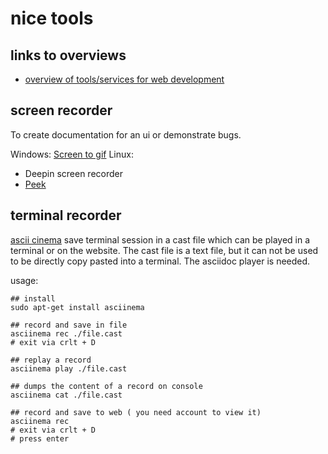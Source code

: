 # nice tools

## links to overviews

- [overview of tools/services for web development](https://dev.to/davidepacilio/50-free-tools-and-resources-to-create-awesome-user-interfaces-1c1b)

## screen recorder

To create documentation for an ui or demonstrate bugs.

Windows: [Screen to gif](https://www.screentogif.com/)
Linux: 
- Deepin screen recorder
- [Peek](https://github.com/phw/peek)

## terminal recorder

[ascii cinema](https://asciinema.org/) save terminal session in a cast file which can be played in a terminal or on the website. The cast file is a text file, but it can not be used to be directly copy pasted into a terminal. The asciidoc player is needed.

usage:

```
## install 
sudo apt-get install asciinema

## record and save in file
asciinema rec ./file.cast
# exit via crlt + D

## replay a record
asciinema play ./file.cast

## dumps the content of a record on console
asciinema cat ./file.cast

## record and save to web ( you need account to view it)
asciinema rec
# exit via crlt + D
# press enter
```

